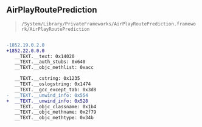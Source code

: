 ## AirPlayRoutePrediction

> `/System/Library/PrivateFrameworks/AirPlayRoutePrediction.framework/AirPlayRoutePrediction`

```diff

-1852.19.0.2.0
+1852.22.0.0.0
   __TEXT.__text: 0x14020
   __TEXT.__auth_stubs: 0x640
   __TEXT.__objc_methlist: 0xacc

   __TEXT.__cstring: 0x1235
   __TEXT.__oslogstring: 0x1474
   __TEXT.__gcc_except_tab: 0x3d8
-  __TEXT.__unwind_info: 0x554
+  __TEXT.__unwind_info: 0x528
   __TEXT.__objc_classname: 0x1b4
   __TEXT.__objc_methname: 0x2f79
   __TEXT.__objc_methtype: 0x34b

```

